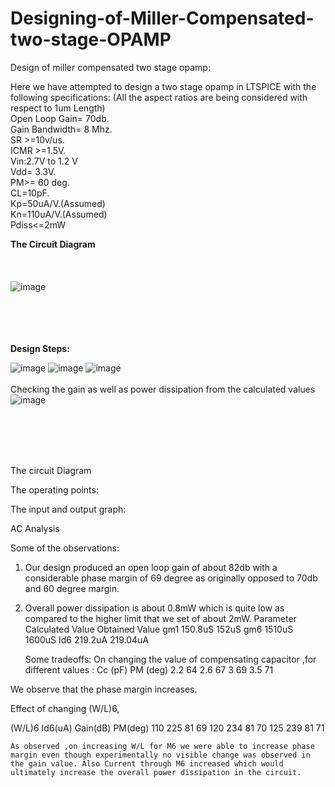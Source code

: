 # Designing-of-Miller-Compensated-two-stage-OPAMP

Design of miller compensated two stage opamp:

Here we have attempted to design a two stage opamp in LTSPICE with the following specifications:
(All the aspect ratios are being considered with respect to 1um Length)
</br>
Open Loop Gain= 70db.
</br>
Gain Bandwidth= 8 Mhz.
</br>
SR >=10v/us.
</br>
ICMR >=1.5V.
</br>
Vin:2.7V to 1.2 V
</br>
Vdd= 3.3V.
</br>
PM>= 60 deg.
</br>
CL=10pF.
</br>
Kp=50uA/V.(Assumed)
</br>
Kn=110uA/V.(Assumed)
</br>
Pdiss<=2mW
</br>
























**The Circuit Diagram**
</br>
</br>
</br>
</br>
![image](https://user-images.githubusercontent.com/75901646/185986941-0d3b50d1-16d9-4b2e-bab0-fc01e57a9e23.png)
</br></br></br></br></br>


**Design Steps:**



![image](https://user-images.githubusercontent.com/75901646/185987160-277db655-e26e-4ec4-9fbc-d7d7f503d576.png)
![image](https://user-images.githubusercontent.com/75901646/185987178-bdc333f5-b242-4192-b8fd-e5f10667dec9.png)
![image](https://user-images.githubusercontent.com/75901646/185987195-caaa7d4b-794b-424b-91f1-4291c4d9da17.png)
</br>
</br>
Checking the gain as well as power dissipation from the calculated values
</br>
![image](https://user-images.githubusercontent.com/75901646/185987203-4e8e07c9-b0fe-47ee-afb8-e86f26746974.png)

</br>
</br>
</br>
</br>








 






































The circuit Diagram


The operating points:



























The input and output graph:
 
AC Analysis



Some of the observations:
1.	Our design produced an open loop gain of about 82db with a considerable phase margin of 69 degree as originally opposed to 70db and 60 degree margin.
2.	Overall power dissipation is about 0.8mW which is quite low as compared to the higher limit that we set of about 2mW.
         Parameter	        Calculated Value	          Obtained Value
             gm1	                 150.8uS	                    152uS
gm6	                  1510uS	                   1600uS
              Id6	                219.2uA	                 219.04uA



	Some tradeoffs:
On changing the value of compensating capacitor ,for different values :
Cc (pF)	PM (deg)
2.2	64
2.6	67
3	69
3.5	71

We observe that the phase margin increases.

Effect of changing (W/L)6,

(W/L)6	Id6(uA)	Gain(dB)	PM(deg)
110	225	81	69
120	234	81	70
125	239	81	71


	As observed ,on increasing W/L for M6 we were able to increase phase margin even though experimentally no visible change was observed in the gain value. Also Current through M6 increased which would ultimately increase the overall power dissipation in the circuit.
